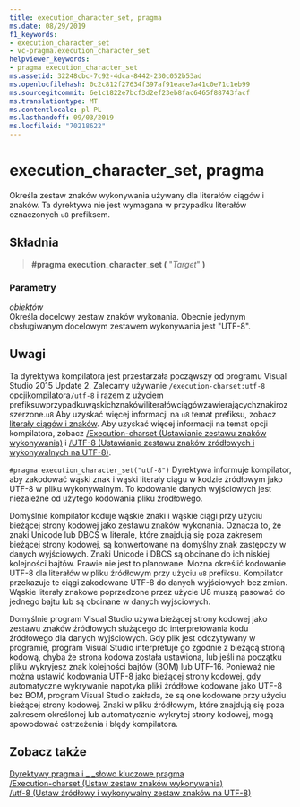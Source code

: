 ```yaml
---
title: execution_character_set, pragma
ms.date: 08/29/2019
f1_keywords:
- execution_character_set
- vc-pragma.execution_character_set
helpviewer_keywords:
- pragma execution_character_set
ms.assetid: 32248cbc-7c92-4dca-8442-230c052b53ad
ms.openlocfilehash: 0c2c812f27634f397af91eace7a41c0e71c1eb99
ms.sourcegitcommit: 6e1c1822e7bcf3d2ef23eb8fac6465f88743facf
ms.translationtype: MT
ms.contentlocale: pl-PL
ms.lasthandoff: 09/03/2019
ms.locfileid: "70218622"
---
```

# <a name="execution_character_set-pragma"></a>execution_character_set, pragma

Określa zestaw znaków wykonywania używany dla literałów ciągów i znaków. Ta dyrektywa nie jest wymagana w przypadku literałów oznaczonych `u8` prefiksem.

## <a name="syntax"></a>Składnia

> **#pragma execution_character_set (** "*Target*" **)**

### <a name="parameters"></a>Parametry

*obiektów*\
Określa docelowy zestaw znaków wykonania. Obecnie jedynym obsługiwanym docelowym zestawem wykonywania jest "UTF-8".

## <a name="remarks"></a>Uwagi

Ta dyrektywa kompilatora jest przestarzała począwszy od programu Visual Studio 2015 Update 2. Zalecamy używanie `/execution-charset:utf-8` opcjikompilatora`/utf-8` i razem z użyciem prefiksuwprzypadkuwąskichznakówiliterałówciągówzawierającychznakirozszerzone.`u8` Aby uzyskać więcej informacji na `u8` temat prefiksu, zobacz [literały ciągów i znaków](../cpp/string-and-character-literals-cpp.md). Aby uzyskać więcej informacji na temat opcji kompilatora, zobacz [/Execution-charset (Ustawianie zestawu znaków wykonywania)](../build/reference/execution-charset-set-execution-character-set.md) i [/UTF-8 (Ustawianie zestawu znaków źródłowych i wykonywalnych na UTF-8)](../build/reference/utf-8-set-source-and-executable-character-sets-to-utf-8.md).

`#pragma execution_character_set("utf-8")` Dyrektywa informuje kompilator, aby zakodować wąski znak i wąski literały ciągu w kodzie źródłowym jako UTF-8 w pliku wykonywalnym. To kodowanie danych wyjściowych jest niezależne od użytego kodowania pliku źródłowego.

Domyślnie kompilator koduje wąskie znaki i wąskie ciągi przy użyciu bieżącej strony kodowej jako zestawu znaków wykonania. Oznacza to, że znaki Unicode lub DBCS w literale, które znajdują się poza zakresem bieżącej strony kodowej, są konwertowane na domyślny znak zastępczy w danych wyjściowych. Znaki Unicode i DBCS są obcinane do ich niskiej kolejności bajtów. Prawie nie jest to planowane. Można określić kodowanie UTF-8 dla literałów w pliku źródłowym przy użyciu `u8` prefiksu. Kompilator przekazuje te ciągi zakodowane UTF-8 do danych wyjściowych bez zmian. Wąskie literały znakowe poprzedzone przez użycie U8 muszą pasować do jednego bajtu lub są obcinane w danych wyjściowych.

Domyślnie program Visual Studio używa bieżącej strony kodowej jako zestawu znaków źródłowych służącego do interpretowania kodu źródłowego dla danych wyjściowych. Gdy plik jest odczytywany w programie, program Visual Studio interpretuje go zgodnie z bieżącą stroną kodową, chyba że strona kodowa została ustawiona, lub jeśli na początku pliku wykryjesz znak kolejności bajtów (BOM) lub UTF-16. Ponieważ nie można ustawić kodowania UTF-8 jako bieżącej strony kodowej, gdy automatyczne wykrywanie napotyka pliki źródłowe kodowane jako UTF-8 bez BOM, program Visual Studio zakłada, że są one kodowane przy użyciu bieżącej strony kodowej. Znaki w pliku źródłowym, które znajdują się poza zakresem określonej lub automatycznie wykrytej strony kodowej, mogą spowodować ostrzeżenia i błędy kompilatora.

## <a name="see-also"></a>Zobacz także

[Dyrektywy pragma i \_ \_słowo kluczowe pragma](../preprocessor/pragma-directives-and-the-pragma-keyword.md)\
[/Execution-charset (Ustaw zestaw znaków wykonywania)](../build/reference/execution-charset-set-execution-character-set.md)\
[/utf-8 (Ustaw źródłowy i wykonywalny zestaw znaków na UTF-8)](../build/reference/utf-8-set-source-and-executable-character-sets-to-utf-8.md)
